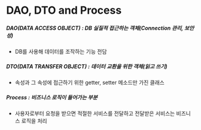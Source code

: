 # DAO, DTO and Process

##### DAO(DATA ACCESS OBJECT) : DB 실질적 접근하는 객체(Connection 관리, 보안성)

- DB를 사용해 데이터를 조작하는 기능 전담

##### DTO(DATA TRANSFER OBJECT) : 데이터 교환을 위한 객체(읽고 쓰기)

- 속성과 그 속성에 접근하기 위한 getter, setter 메소드만 가진 클래스

##### Process : 비즈니스 로직이 들어가는 부분

- 사용자로부터 요청을 받으면 적절한 서비스를 전달하고 전달받은 서비스는 비즈니스 로직을 처리
